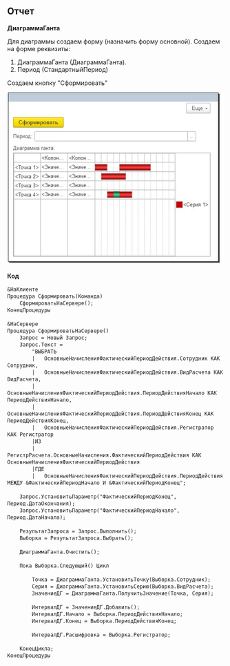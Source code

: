 ## Отчет

**ДиаграммаГанта**

Для диаграммы создаем форму (назначить форму основной). 
Создаем на форме реквизиты:
  1. ДиаграммаГанта (ДиаграммаГанта).
  2. Период (СтандартныйПериод)

Создаем кнопку "Сформировать"

![Отчет](https://raw.githubusercontent.com/grydni4ok/1C/main/%D0%A1%D0%BF%D0%B5%D1%86%D0%B8%D0%B0%D0%BB%D0%B8%D1%81%D1%82/%D0%A1%D0%9F%D0%A0/15%20%D0%97%D0%B0%D0%B4%D0%B0%D1%87%D0%B0/%D0%A4%D0%BE%D1%80%D0%BC%D0%B0.jpg)

**Код**

```
&НаКлиенте
Процедура Сформировать(Команда)
	СформироватьНаСервере();
КонецПроцедуры

&НаСервере
Процедура СформироватьНаСервере()  
	Запрос = Новый Запрос;
	Запрос.Текст = 
		"ВЫБРАТЬ
		|	ОсновныеНачисленияФактическийПериодДействия.Сотрудник КАК Сотрудник,
		|	ОсновныеНачисленияФактическийПериодДействия.ВидРасчета КАК ВидРасчета,
		|	ОсновныеНачисленияФактическийПериодДействия.ПериодДействияНачало КАК ПериодДействияНачало,
		|	ОсновныеНачисленияФактическийПериодДействия.ПериодДействияКонец КАК ПериодДействияКонец,
		|	ОсновныеНачисленияФактическийПериодДействия.Регистратор КАК Регистратор
		|ИЗ
		|	РегистрРасчета.ОсновныеНачисления.ФактическийПериодДействия КАК ОсновныеНачисленияФактическийПериодДействия
		|ГДЕ
		|	ОсновныеНачисленияФактическийПериодДействия.ПериодДействия МЕЖДУ &ФактическийПериодНачало И &ФактическийПериодКонец";
	
	Запрос.УстановитьПараметр("ФактическийПериодКонец", Период.ДатаОкончания);
	Запрос.УстановитьПараметр("ФактическийПериодНачало", Период.ДатаНачала);
	
	РезультатЗапроса = Запрос.Выполнить(); 
	Выборка = РезультатЗапроса.Выбрать(); 
	
	ДиаграммаГанта.Очистить();
	
	Пока Выборка.Следующий() Цикл
		
		Точка = ДиаграммаГанта.УстановитьТочку(Выборка.Сотрудник);
		Серия = ДиаграммаГанта.УстановитьСерию(Выборка.ВидРасчета);
		ЗначениеДГ = ДиаграммаГанта.ПолучитьЗначение(Точка, Серия);
		
		ИнтервалДГ = ЗначениеДГ.Добавить();
		ИнтервалДГ.Начало = Выборка.ПериодДействияНачало;
		ИнтервалДГ.Конец = Выборка.ПериодДействияКонец;
		
		ИнтервалДГ.Расшифровка = Выборка.Регистратор;
		
	КонецЦикла;
КонецПроцедуры
```














